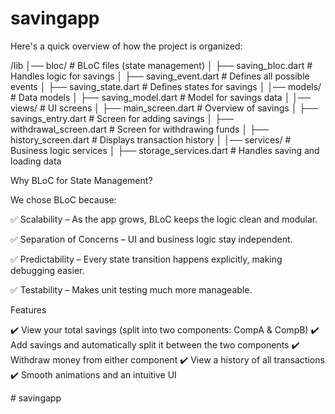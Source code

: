 # savingapp

Here's a quick overview of how the project is organized:

/lib
│── bloc/                  # BLoC files (state management)
│   ├── saving_bloc.dart    # Handles logic for savings
│   ├── saving_event.dart   # Defines all possible events
│   ├── saving_state.dart   # Defines states for savings
│
│── models/                 # Data models
│   ├── saving_model.dart   # Model for savings data
│
│── views/                # UI screens
│   ├── main_screen.dart     # Overview of savings
│   ├── savings_entry.dart   # Screen for adding savings
│   ├── withdrawal_screen.dart  # Screen for withdrawing funds
│   ├── history_screen.dart  # Displays transaction history
│
│── services/               # Business logic services
│   ├── storage_services.dart # Handles saving and loading data

Why BLoC for State Management?

We chose BLoC because:

✅ Scalability – As the app grows, BLoC keeps the logic clean and modular.

✅ Separation of Concerns – UI and business logic stay independent.

✅ Predictability – Every state transition happens explicitly, making debugging easier.

✅ Testability – Makes unit testing much more manageable.

Features

✔️ View your total savings (split into two components: CompA & CompB)
✔️ Add savings and automatically split it between the two components
✔️ Withdraw money from either component
✔️ View a history of all transactions
✔️ Smooth animations and an intuitive UI


#   s a v i n g a p p 
 
 
